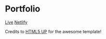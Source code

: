 # Portfolio
[Live](https://stevielum1.github.io/portfolio/) [Netlify](https://stevenlum.netlify.app/)

Credits to [HTML5 UP](https://html5up.net/landed) for the awesome template!
